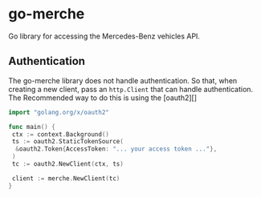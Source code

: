 # go-merche

Go library for accessing the Mercedes-Benz vehicles API.

## Authentication

The go-merche library does not handle authentication. So that, when
creating a new client, pass an `http.Client` that can handle authentication.
The Recommended way to do this is using the [oauth2][]

```go
import "golang.org/x/oauth2"

func main() {
 ctx := context.Background()
 ts := oauth2.StaticTokenSource(
  &oauth2.Token{AccessToken: "... your access token ..."},
 )
 tc := oauth2.NewClient(ctx, ts)

 client := merche.NewClient(tc)
}
```
